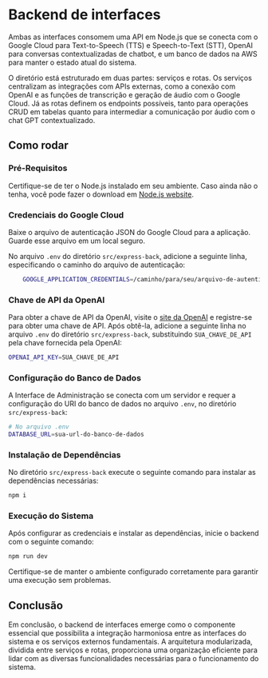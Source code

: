 # Backend de interfaces

Ambas as interfaces consomem uma API em Node.js que se conecta com o Google Cloud para Text-to-Speech (TTS) e Speech-to-Text (STT), OpenAI para conversas contextualizadas de chatbot, e um banco de dados na AWS para manter o estado atual do sistema.

O diretório está estruturado em duas partes: serviços e rotas. Os serviços centralizam as integrações com APIs externas, como a conexão com OpenAI e as funções de transcrição e geração de áudio com o Google Cloud. Já as rotas definem os endpoints possíveis, tanto para operações CRUD em tabelas quanto para intermediar a comunicação por áudio com o chat GPT contextualizado.

## Como rodar
### Pré-Requisitos

Certifique-se de ter o Node.js instalado em seu ambiente. Caso ainda não o tenha, você pode fazer o download em [Node.js website](https://nodejs.org/).

### Credenciais do Google Cloud

Baixe o arquivo de autenticação JSON do Google Cloud para a aplicação. Guarde esse arquivo em um local seguro.

No arquivo `.env` do diretório `src/express-back`, adicione a seguinte linha, especificando o caminho do arquivo de autenticação:

```bash
    GOOGLE_APPLICATION_CREDENTIALS=/caminho/para/seu/arquivo-de-autenticacao.json
```

### Chave de API da OpenAI

Para obter a chave de API da OpenAI, visite o [site da OpenAI](https://beta.openai.com/signup/) e registre-se para obter uma chave de API. Após obtê-la, adicione a seguinte linha no arquivo `.env` do diretório `src/express-back`, substituindo `SUA_CHAVE_DE_API` pela chave fornecida pela OpenAI:

```bash
OPENAI_API_KEY=SUA_CHAVE_DE_API
```

### Configuração do Banco de Dados

A Interface de Administração se conecta com um servidor e requer a configuração do URI do banco de dados no arquivo `.env`, no diretório `src/express-back`:

```bash
# No arquivo .env
DATABASE_URL=sua-url-do-banco-de-dados
```

### Instalação de Dependências

No diretório `src/express-back` execute o seguinte comando para instalar as dependências necessárias:

```bash
npm i
```

### Execução do Sistema
Após configurar as credenciais e instalar as dependências, inicie o backend com o seguinte comando:

```bash
npm run dev
```
Certifique-se de manter o ambiente configurado corretamente para garantir uma execução sem problemas.

## Conclusão

Em conclusão, o backend de interfaces emerge como o componente essencial que possibilita a integração harmoniosa entre as interfaces do sistema e os serviços externos fundamentais. A arquitetura modularizada, dividida entre serviços e rotas, proporciona uma organização eficiente para lidar com as diversas funcionalidades necessárias para o funcionamento do sistema.